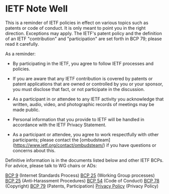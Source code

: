 # IETF Note Well 

This is a reminder of IETF policies in effect on various topics such as patents or code of conduct. It is only meant to point you in the right direction. Exceptions may apply. The IETF's patent policy and the definition of an IETF "contribution" and "participation" are set forth in BCP 79; please read it carefully.

As a reminder:

- By participating in the IETF, you agree to follow IETF processes and policies.

- If you are aware that any IETF contribution is covered by patents or patent applications that are owned or controlled by you or your sponsor, you must disclose that fact, or not participate in the discussion.

- As a participant in or attendee to any IETF activity you acknowledge that written, audio, video, and photographic records of meetings may be made public.

- Personal information that you provide to IETF will be handled in accordance with the IETF Privacy Statement.

- As a participant or attendee, you agree to work respectfully with other participants; please contact the [ombudsteam] (https://www.ietf.org/contact/ombudsteam/) if you have questions or concerns about this.

Definitive information is in the documents listed below and other IETF BCPs. For advice, please talk to WG chairs or ADs:

[BCP 9](https://www.rfc-editor.org/info/bcp9) (Internet Standards Process)
[BCP 25](https://www.rfc-editor.org/info/bcp25) (Working Group processes) 
[BCP 25](https://www.rfc-editor.org/info/bcp25) (Anti-Harassment Procedures) 
[BCP 54](https://www.rfc-editor.org/info/bcp54) (Code of Conduct) 
[BCP 78](https://www.rfc-editor.org/info/bcp78) (Copyright) 
[BCP 79](https://www.rfc-editor.org/info/bcp79) (Patents, Participation) 
[Privacy Policy](https://www.ietf.org/privacy-policy/) (Privacy Policy)

